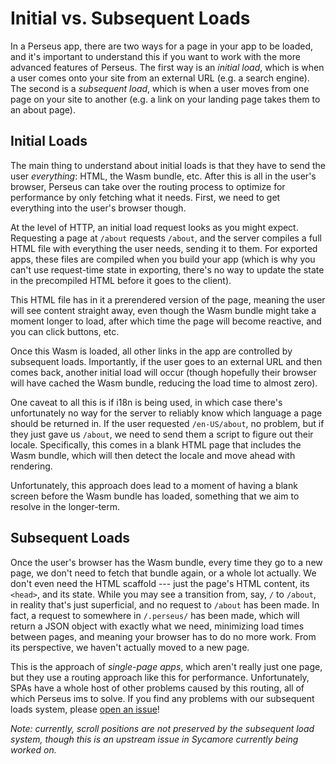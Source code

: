 # Initial vs. Subsequent Loads

In a Perseus app, there are two ways for a page in your app to be loaded, and it's important to understand this if you want to work with the more advanced features of Perseus. The first way is an *initial load*, which is when a user comes onto your site from an external URL (e.g. a search engine). The second is a *subsequent load*, which is when a user moves from one page on your site to another (e.g. a link on your landing page takes them to an about page).

## Initial Loads

The main thing to understand about initial loads is that they have to send the user *everything*: HTML, the Wasm bundle, etc. After this is all in the user's browser, Perseus can take over the routing process to optimize for performance by only fetching what it needs. First, we need to get everything into the user's browser though.

At the level of HTTP, an initial load request looks as you might expect. Requesting a page at `/about` requests `/about`, and the server compiles a full HTML file with everything the user needs, sending it to them. For exported apps, these files are compiled when you build your app (which is why you can't use request-time state in exporting, there's no way to update the state in the precompiled HTML before it goes to the client).

This HTML file has in it a prerendered version of the page, meaning the user will see content straight away, even though the Wasm bundle might take a moment longer to load, after which time the page will become reactive, and you can click buttons, etc.

Once this Wasm is loaded, all other links in the app are controlled by subsequent loads. Importantly, if the user goes to an external URL and then comes back, another initial load will occur (though hopefully their browser will have cached the Wasm bundle, reducing the load time to almost zero).

One caveat to all this is if i18n is being used, in which case there's unfortunately no way for the server to reliably know which language a page should be returned in. If the user requested `/en-US/about`, no problem, but if they just gave us `/about`, we need to send them a script to figure out their locale. Specifically, this comes in a blank HTML page that includes the Wasm bundle, which will then detect the locale and move ahead with rendering.

Unfortunately, this approach does lead to a moment of having a blank screen before the Wasm bundle has loaded, something that we aim to resolve in the longer-term.

## Subsequent Loads

Once the user's browser has the Wasm bundle, every time they go to a new page, we don't need to fetch that bundle again, or a whole lot actually. We don't even need the HTML scaffold --- just the page's HTML content, its `<head>`, and its state. While you may see a transition from, say, `/` to `/about`, in reality that's just superficial, and no request to `/about` has been made. In fact, a request to somewhere in `/.perseus/` has been made, which will return a JSON object with exactly what we need, minimizing load times between pages, and meaning your browser has to do no more work. From its perspective, we haven't actually moved to a new page.

This is the approach of *single-page apps*, which aren't really just one page, but they use a routing approach like this for performance. Unfortunately, SPAs have a whole host of other problems caused by this routing, all of which Perseus ims to solve. If you find any problems with our subsequent loads system, please [open an issue](https://github.com/arctic-hen7/perseus/issues/new/choose)!

*Note: currently, scroll positions are not preserved by the subsequent load system, though this is an upstream issue in Sycamore currently being worked on.*
